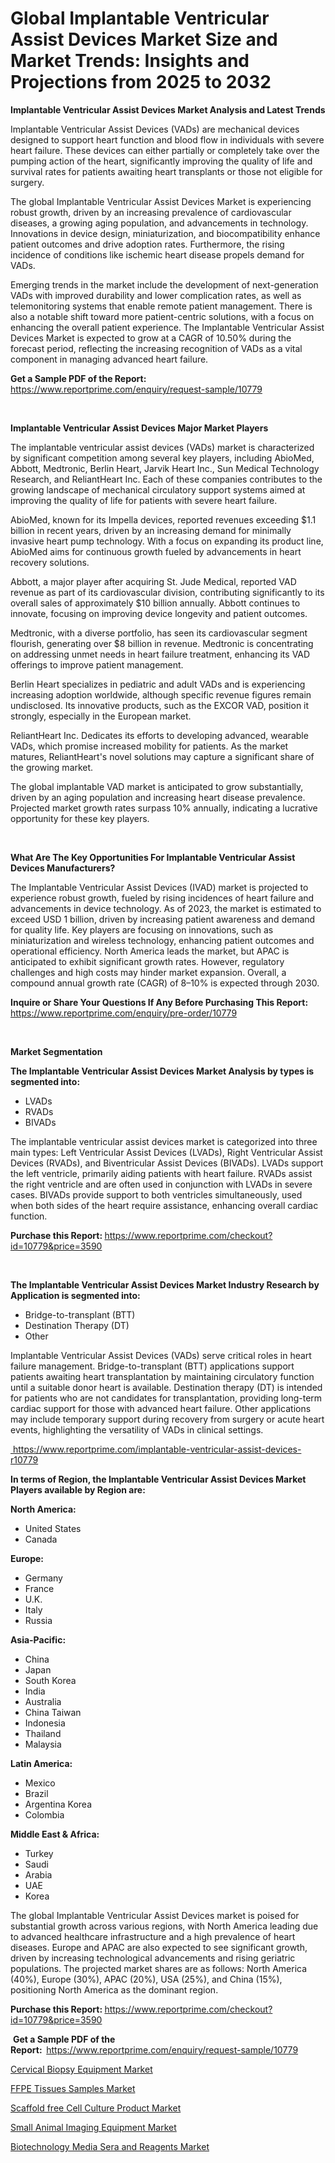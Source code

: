 <p><h1>Global Implantable Ventricular Assist Devices Market Size and Market Trends: Insights and Projections from 2025 to 2032</h1></p><p><strong>Implantable Ventricular Assist Devices Market Analysis and Latest Trends</strong></p>
<p><p>Implantable Ventricular Assist Devices (VADs) are mechanical devices designed to support heart function and blood flow in individuals with severe heart failure. These devices can either partially or completely take over the pumping action of the heart, significantly improving the quality of life and survival rates for patients awaiting heart transplants or those not eligible for surgery.</p><p>The global Implantable Ventricular Assist Devices Market is experiencing robust growth, driven by an increasing prevalence of cardiovascular diseases, a growing aging population, and advancements in technology. Innovations in device design, miniaturization, and biocompatibility enhance patient outcomes and drive adoption rates. Furthermore, the rising incidence of conditions like ischemic heart disease propels demand for VADs.</p><p>Emerging trends in the market include the development of next-generation VADs with improved durability and lower complication rates, as well as telemonitoring systems that enable remote patient management. There is also a notable shift toward more patient-centric solutions, with a focus on enhancing the overall patient experience. The Implantable Ventricular Assist Devices Market is expected to grow at a CAGR of 10.50% during the forecast period, reflecting the increasing recognition of VADs as a vital component in managing advanced heart failure.</p></p>
<p><strong>Get a Sample PDF of the Report:&nbsp;</strong> <a href="https://www.reportprime.com/enquiry/request-sample/10779?utm_campaign=1133&utm_medium=2&utm_source=Github&utm_content=ia&utm_term=20032025&utm_id=implantable-ventricular-assist-devices">https://www.reportprime.com/enquiry/request-sample/10779</a></p>
<p>&nbsp;</p>
<p><strong>Implantable Ventricular Assist Devices Major Market Players</strong></p>
<p><p>The implantable ventricular assist devices (VADs) market is characterized by significant competition among several key players, including AbioMed, Abbott, Medtronic, Berlin Heart, Jarvik Heart Inc., Sun Medical Technology Research, and ReliantHeart Inc. Each of these companies contributes to the growing landscape of mechanical circulatory support systems aimed at improving the quality of life for patients with severe heart failure.</p><p>AbioMed, known for its Impella devices, reported revenues exceeding $1.1 billion in recent years, driven by an increasing demand for minimally invasive heart pump technology. With a focus on expanding its product line, AbioMed aims for continuous growth fueled by advancements in heart recovery solutions.</p><p>Abbott, a major player after acquiring St. Jude Medical, reported VAD revenue as part of its cardiovascular division, contributing significantly to its overall sales of approximately $10 billion annually. Abbott continues to innovate, focusing on improving device longevity and patient outcomes.</p><p>Medtronic, with a diverse portfolio, has seen its cardiovascular segment flourish, generating over $8 billion in revenue. Medtronic is concentrating on addressing unmet needs in heart failure treatment, enhancing its VAD offerings to improve patient management.</p><p>Berlin Heart specializes in pediatric and adult VADs and is experiencing increasing adoption worldwide, although specific revenue figures remain undisclosed. Its innovative products, such as the EXCOR VAD, position it strongly, especially in the European market.</p><p>ReliantHeart Inc. Dedicates its efforts to developing advanced, wearable VADs, which promise increased mobility for patients. As the market matures, ReliantHeart's novel solutions may capture a significant share of the growing market.</p><p>The global implantable VAD market is anticipated to grow substantially, driven by an aging population and increasing heart disease prevalence. Projected market growth rates surpass 10% annually, indicating a lucrative opportunity for these key players.</p></p>
<p>&nbsp;</p>
<p><strong>What Are The Key Opportunities For Implantable Ventricular Assist Devices Manufacturers?</strong></p>
<p><p>The Implantable Ventricular Assist Devices (IVAD) market is projected to experience robust growth, fueled by rising incidences of heart failure and advancements in device technology. As of 2023, the market is estimated to exceed USD 1 billion, driven by increasing patient awareness and demand for quality life. Key players are focusing on innovations, such as miniaturization and wireless technology, enhancing patient outcomes and operational efficiency. North America leads the market, but APAC is anticipated to exhibit significant growth rates. However, regulatory challenges and high costs may hinder market expansion. Overall, a compound annual growth rate (CAGR) of 8–10% is expected through 2030.</p></p>
<p><strong>Inquire or Share Your Questions If Any Before Purchasing This Report:</strong> <a href="https://www.reportprime.com/enquiry/pre-order/10779?utm_campaign=1133&utm_medium=2&utm_source=Github&utm_content=ia&utm_term=20032025&utm_id=implantable-ventricular-assist-devices">https://www.reportprime.com/enquiry/pre-order/10779</a></p>
<p>&nbsp;</p>
<p><strong>Market Segmentation</strong></p>
<p><strong>The Implantable Ventricular Assist Devices Market Analysis by types is segmented into:</strong></p>
<p><ul><li>LVADs</li><li>RVADs</li><li>BIVADs</li></ul></p>
<p><p>The implantable ventricular assist devices market is categorized into three main types: Left Ventricular Assist Devices (LVADs), Right Ventricular Assist Devices (RVADs), and Biventricular Assist Devices (BIVADs). LVADs support the left ventricle, primarily aiding patients with heart failure. RVADs assist the right ventricle and are often used in conjunction with LVADs in severe cases. BIVADs provide support to both ventricles simultaneously, used when both sides of the heart require assistance, enhancing overall cardiac function.</p></p>
<p><strong>Purchase this Report:&nbsp;</strong><a href="https://www.reportprime.com/checkout?id=10779&price=3590&utm_campaign=1133&utm_medium=2&utm_source=Github&utm_content=ia&utm_term=20032025&utm_id=implantable-ventricular-assist-devices">https://www.reportprime.com/checkout?id=10779&price=3590</a></p>
<p>&nbsp;</p>
<p><strong>The Implantable Ventricular Assist Devices Market Industry Research by Application is segmented into:</strong></p>
<p><ul><li>Bridge-to-transplant (BTT)</li><li>Destination Therapy (DT)</li><li>Other</li></ul></p>
<p><p>Implantable Ventricular Assist Devices (VADs) serve critical roles in heart failure management. Bridge-to-transplant (BTT) applications support patients awaiting heart transplantation by maintaining circulatory function until a suitable donor heart is available. Destination therapy (DT) is intended for patients who are not candidates for transplantation, providing long-term cardiac support for those with advanced heart failure. Other applications may include temporary support during recovery from surgery or acute heart events, highlighting the versatility of VADs in clinical settings.</p></p>
<p><a href="https://www.reportprime.com/implantable-ventricular-assist-devices-r10779?utm_campaign=1133&utm_medium=2&utm_source=Github&utm_content=ia&utm_term=20032025&utm_id=implantable-ventricular-assist-devices">&nbsp;https://www.reportprime.com/implantable-ventricular-assist-devices-r10779</a></p>
<p><strong>In terms of Region, the Implantable Ventricular Assist Devices Market Players available by Region are:</strong></p>
<p>
    <p> <strong> North America: </strong>
        <ul>
            <li>United States</li>
            <li>Canada</li>
        </ul>
        </p> 
    <p> <strong> Europe: </strong>
        <ul>
            <li>Germany</li>
            <li>France</li>
            <li>U.K.</li>
            <li>Italy</li>
            <li>Russia</li>
        </ul>
        </p> 
    <p> <strong> Asia-Pacific: </strong>
        <ul>
            <li>China</li>
            <li>Japan</li>
            <li>South Korea</li>
            <li>India</li>
            <li>Australia</li>
            <li>China Taiwan</li>
            <li>Indonesia</li>
            <li>Thailand</li>
            <li>Malaysia</li>
        </ul>
        </p> 
    <p> <strong> Latin America: </strong>
        <ul>
            <li>Mexico</li>
            <li>Brazil</li>
            <li>Argentina Korea</li>
            <li>Colombia</li>
        </ul>
        </p> 
    <p> <strong> Middle East & Africa: </strong>
        <ul>
            <li>Turkey</li>
            <li>Saudi</li>
            <li>Arabia</li>
            <li>UAE</li>
            <li>Korea</li>
        </ul>
    </p>
    </p>
<p><p>The global Implantable Ventricular Assist Devices market is poised for substantial growth across various regions, with North America leading due to advanced healthcare infrastructure and a high prevalence of heart diseases. Europe and APAC are also expected to see significant growth, driven by increasing technological advancements and rising geriatric populations. The projected market shares are as follows: North America (40%), Europe (30%), APAC (20%), USA (25%), and China (15%), positioning North America as the dominant region.</p></p>
<p><strong>Purchase this Report: </strong><a href="https://www.reportprime.com/checkout?id=10779&price=3590&utm_campaign=1133&utm_medium=2&utm_source=Github&utm_content=ia&utm_term=20032025&utm_id=implantable-ventricular-assist-devices">https://www.reportprime.com/checkout?id=10779&price=3590</a></p>
<p>&nbsp;<strong>Get a Sample PDF of the Report:&nbsp;&nbsp;</strong><a href="https://www.reportprime.com/enquiry/request-sample/10779?utm_campaign=1133&utm_medium=2&utm_source=Github&utm_content=ia&utm_term=20032025&utm_id=implantable-ventricular-assist-devices">https://www.reportprime.com/enquiry/request-sample/10779</a></p>
<p><strong></strong></p>
<p><p><a href="https://github.com/tyreinhssan/Market-Research-Report-List-1/blob/main/cervical-biopsy-equipment-market.md?utm_campaign=1133&utm_medium=2&utm_source=Github&utm_content=ia&utm_term=20032025&utm_id=implantable-ventricular-assist-devices">Cervical Biopsy Equipment Market</a></p><p><a href="https://github.com/hiwatchucuy/Market-Research-Report-List-1/blob/main/ffpe-tissues-samples-market.md?utm_campaign=1133&utm_medium=2&utm_source=Github&utm_content=ia&utm_term=20032025&utm_id=implantable-ventricular-assist-devices">FFPE Tissues Samples Market</a></p><p><a href="https://github.com/idranalexie/Market-Research-Report-List-1/blob/main/scaffold-free-cell-culture-product-market.md?utm_campaign=1133&utm_medium=2&utm_source=Github&utm_content=ia&utm_term=20032025&utm_id=implantable-ventricular-assist-devices">Scaffold free Cell Culture Product Market</a></p><p><a href="https://github.com/rempemelon5k/Market-Research-Report-List-1/blob/main/small-animal-imaging-equipment-market.md?utm_campaign=1133&utm_medium=2&utm_source=Github&utm_content=ia&utm_term=20032025&utm_id=implantable-ventricular-assist-devices">Small Animal Imaging Equipment Market</a></p><p><a href="https://github.com/ftnlewins/Market-Research-Report-List-1/blob/main/biotechnology-media-sera-and-reagents-market.md?utm_campaign=1133&utm_medium=2&utm_source=Github&utm_content=ia&utm_term=20032025&utm_id=implantable-ventricular-assist-devices">Biotechnology Media Sera and Reagents Market</a></p></p>